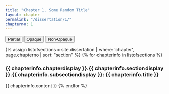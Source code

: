 ```yaml
---
title: "Chapter 1, Some Random Title"
layout: chapter
permalink: "/dissertation/1/"
chapterno: 1
---
```


<div class="toggle-buttons">
<button class="toggle-button active" onclick="toggleOpacity('partial')">Partial</button>
<button class="toggle-button" onclick="toggleOpacity('opaque')">Opaque</button>
<button class="toggle-button" onclick="toggleOpacity('non-opaque')">Non-Opaque</button>
</div>

{% assign listofsections = site.dissertation | where: 'chapter', page.chapterno | sort: "section" %}
{% for chapterinfo in listofsections %}
<h3><a name="{{ page.chapterno }}.{{ chapterinfo.section }}.{{ chapterinfo.subsection }}"></a>{{ chapterinfo.chapterdisplay }}.{{ chapterinfo.sectiondisplay }}.{{ chapterinfo.subsectiondisplay }}: {{ chapterinfo.title }}</h3>
<p>{{ chapterinfo.content }}
{% endfor %}

<script>
	const DefCorpus = document.getElementById("definition-corpus");
    const popupcorpus = document.createElement("div");
    popupcorpus.classList.add("popup-corpus");
    popupcorpus.innerText = "Corpus here refers to the creation of a collection of written texts which are used for quantitative analysis. Most commonly, corpuses are constructed for computational linguistic studies, but are also used by digital humanists interested in textual analysis.";

    DefCorpus.addEventListener("mouseover", () => {
        document.body.appendChild(popupcorpus);
        const rect = DefCorpus.getBoundingClientRect();
        popupcorpus.style.top = `${rect.top - popupcorpus.clientHeight + 580}px`; // Adjust positioning to display above the word
        popupcorpus.style.left = `${rect.left}px`;
        popupcorpus.style.display = "block";
    });

    DefCorpus.addEventListener("mouseout", () => {
        popupcorpus.style.display = "none";
        popupcorpus.remove();
    });
    const DefInterdisc = document.getElementById("word-interdisc");
    const popupinterdisc = document.createElement("div");
    popupinterdisc.classList.add("popup-interdisc");
    popupinterdisc.innerText = "I use interdisciplinary to describe a conversation with and adoption of different methods practiced by a range of academic fields.";

    DefInterdisc.addEventListener("mouseover", () => {
        document.body.appendChild(popupingterdisc);
        const rect = DefInterdisc.getBoundingClientRect();
        popupinterdisc.style.top = `${rect.top - popupinterdisc.clientHeight + 580}px`; // Adjust positioning to display above the word
        popupinterdisc.style.left = `${rect.left}px`;
        popupinterdisc.style.display = "block";
    });

    DefInterdisc.addEventListener("mouseout", () => {
        popupinterdisc.style.display = "none";
        popupinterdisc.remove();
    });
    
</script>